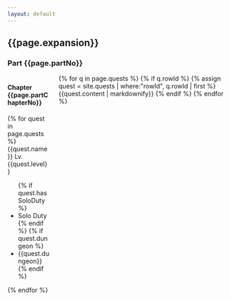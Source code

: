 ```yaml
---
layout: default
---
```


<container>
    <h2 class="title is-2">{{page.expansion}}</h2>
    <h3 class="subtitle is-3">Part {{page.partNo}}</h3>
    <div class="columns is-mobile">
        <div class="column is-two-fifths">
                <section class="section quests">
                    <h4 class="title is-4">Chapter {{page.partChapterNo}}</h4>
                    {% for quest in page.quests %}
                    <div class="quest msq">
                        <span class="icon-text">
                            <span class="icon"><i class="quest-{{quest.type}}"></i></span>
                            <span>{{quest.name}}</span> <span class="level">Lv. {{quest.level}}</span>
                        </span>
                        <ul class="unlocks">
                            {% if quest.hasSoloDuty %}
                            <li>
                                <span class="icon-text">
                                    <span class="icon"><i class="solo-duty"></i></span>
                                    <span>Solo Duty</span>
                                </span>
                            </li>
                            {% endif %}
                            {% if quest.dungeon %}
                            <li>
                                <span class="icon-text">
                                    <span class="icon"><i class="dungeon"></i></span>
                                    <span>{{quest.dungeon}}</span>
                                </span>
                            </li>
                            {% endif %}
                        </ul>
                    </div>
                    {% endfor %}
                </section>
        </div>
        <div class="column">
            <section class="section details">
                {% for q in page.quests %}
                    {% if q.rowId %}
                        {% assign quest = site.quests | where:"rowId", q.rowId | first %}
                        {{quest.content | markdownify}}
                    {% endif %}
                {% endfor %}
            </section>
        </div>
    </div>
</container>
